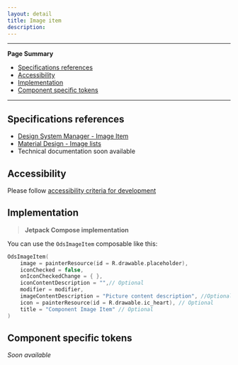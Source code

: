 ```yaml
---
layout: detail
title: Image item
description:
---
```


---

**Page Summary**

* [Specifications references](#specifications-references)
* [Accessibility](#accessibility)
* [Implementation](#implementation)
* [Component specific tokens](#component-specific-tokens)

---

## Specifications references

- [Design System Manager - Image Item](https://system.design.orange.com/0c1af118d/p/49434d-image-item)
- [Material Design - Image lists](https://m2.material.io/components/image-lists)
- Technical documentation soon available

## Accessibility

Please follow [accessibility criteria for development](https://a11y-guidelines.orange.com/en/mobile/android/development/)

## Implementation

> **Jetpack Compose implementation**

You can use the `OdsImageItem` composable like this:

```kotlin
OdsImageItem(
    image = painterResource(id = R.drawable.placeholder),
    iconChecked = false,
    onIconCheckedChange = { },
    iconContentDescription = "",// Optional
    modifier = modifier,
    imageContentDescription = "Picture content description", //Optional
    icon = painterResource(id = R.drawable.ic_heart), // Optional
    title = "Component Image Item" // Optional 
)
```

## Component specific tokens

_Soon available_